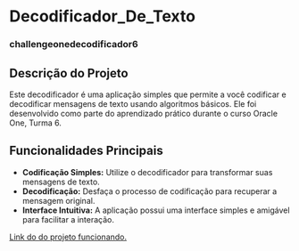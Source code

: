 # Decodificador_De_Texto
### challengeonedecodificador6
 ## Descrição do Projeto

Este decodificador é uma aplicação simples que permite a você codificar e decodificar mensagens de texto usando algoritmos básicos. Ele foi desenvolvido como parte do aprendizado prático durante o curso Oracle One, Turma 6.

## Funcionalidades Principais
- **Codificação Simples:** Utilize o decodificador para transformar suas mensagens de texto.
- **Decodificação:** Desfaça o processo de codificação para recuperar a mensagem original.
- **Interface Intuitiva:** A aplicação possui uma interface simples e amigável para facilitar a interação.


 [Link do do projeto funcionando.](google.com)
